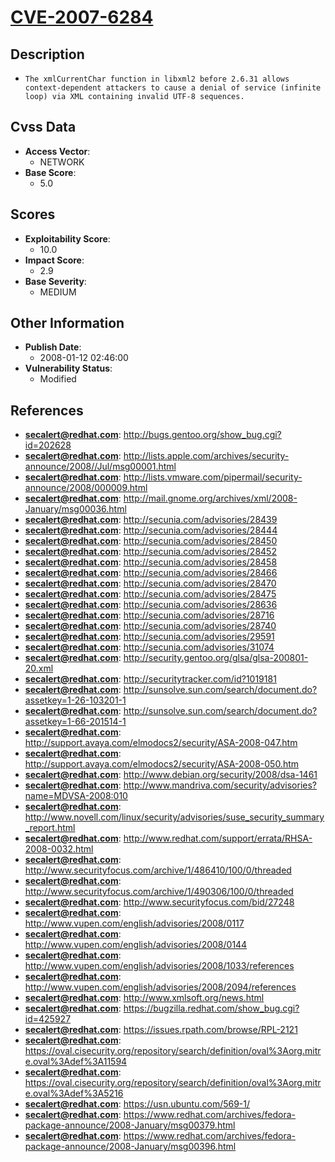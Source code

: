 
# [CVE-2007-6284](http://bugs.gentoo.org/show_bug.cgi?id=202628)

## Description

- `The xmlCurrentChar function in libxml2 before 2.6.31 allows context-dependent attackers to cause a denial of service (infinite loop) via XML containing invalid UTF-8 sequences.`

## Cvss Data

- **Access Vector**:
  - NETWORK
- **Base Score**:
  - 5.0

## Scores

- **Exploitability Score**:
  - 10.0
- **Impact Score**:
  - 2.9
- **Base Severity**:
  - MEDIUM

## Other Information

- **Publish Date**:
  - 2008-01-12 02:46:00
- **Vulnerability Status**:
  - Modified

## References

- **secalert@redhat.com**: http://bugs.gentoo.org/show_bug.cgi?id=202628
- **secalert@redhat.com**: http://lists.apple.com/archives/security-announce/2008//Jul/msg00001.html
- **secalert@redhat.com**: http://lists.vmware.com/pipermail/security-announce/2008/000009.html
- **secalert@redhat.com**: http://mail.gnome.org/archives/xml/2008-January/msg00036.html
- **secalert@redhat.com**: http://secunia.com/advisories/28439
- **secalert@redhat.com**: http://secunia.com/advisories/28444
- **secalert@redhat.com**: http://secunia.com/advisories/28450
- **secalert@redhat.com**: http://secunia.com/advisories/28452
- **secalert@redhat.com**: http://secunia.com/advisories/28458
- **secalert@redhat.com**: http://secunia.com/advisories/28466
- **secalert@redhat.com**: http://secunia.com/advisories/28470
- **secalert@redhat.com**: http://secunia.com/advisories/28475
- **secalert@redhat.com**: http://secunia.com/advisories/28636
- **secalert@redhat.com**: http://secunia.com/advisories/28716
- **secalert@redhat.com**: http://secunia.com/advisories/28740
- **secalert@redhat.com**: http://secunia.com/advisories/29591
- **secalert@redhat.com**: http://secunia.com/advisories/31074
- **secalert@redhat.com**: http://security.gentoo.org/glsa/glsa-200801-20.xml
- **secalert@redhat.com**: http://securitytracker.com/id?1019181
- **secalert@redhat.com**: http://sunsolve.sun.com/search/document.do?assetkey=1-26-103201-1
- **secalert@redhat.com**: http://sunsolve.sun.com/search/document.do?assetkey=1-66-201514-1
- **secalert@redhat.com**: http://support.avaya.com/elmodocs2/security/ASA-2008-047.htm
- **secalert@redhat.com**: http://support.avaya.com/elmodocs2/security/ASA-2008-050.htm
- **secalert@redhat.com**: http://www.debian.org/security/2008/dsa-1461
- **secalert@redhat.com**: http://www.mandriva.com/security/advisories?name=MDVSA-2008:010
- **secalert@redhat.com**: http://www.novell.com/linux/security/advisories/suse_security_summary_report.html
- **secalert@redhat.com**: http://www.redhat.com/support/errata/RHSA-2008-0032.html
- **secalert@redhat.com**: http://www.securityfocus.com/archive/1/486410/100/0/threaded
- **secalert@redhat.com**: http://www.securityfocus.com/archive/1/490306/100/0/threaded
- **secalert@redhat.com**: http://www.securityfocus.com/bid/27248
- **secalert@redhat.com**: http://www.vupen.com/english/advisories/2008/0117
- **secalert@redhat.com**: http://www.vupen.com/english/advisories/2008/0144
- **secalert@redhat.com**: http://www.vupen.com/english/advisories/2008/1033/references
- **secalert@redhat.com**: http://www.vupen.com/english/advisories/2008/2094/references
- **secalert@redhat.com**: http://www.xmlsoft.org/news.html
- **secalert@redhat.com**: https://bugzilla.redhat.com/show_bug.cgi?id=425927
- **secalert@redhat.com**: https://issues.rpath.com/browse/RPL-2121
- **secalert@redhat.com**: https://oval.cisecurity.org/repository/search/definition/oval%3Aorg.mitre.oval%3Adef%3A11594
- **secalert@redhat.com**: https://oval.cisecurity.org/repository/search/definition/oval%3Aorg.mitre.oval%3Adef%3A5216
- **secalert@redhat.com**: https://usn.ubuntu.com/569-1/
- **secalert@redhat.com**: https://www.redhat.com/archives/fedora-package-announce/2008-January/msg00379.html
- **secalert@redhat.com**: https://www.redhat.com/archives/fedora-package-announce/2008-January/msg00396.html
